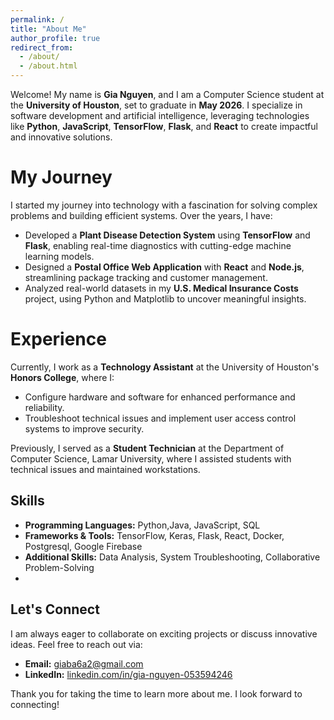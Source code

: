 ```yaml
---
permalink: /
title: "About Me"
author_profile: true
redirect_from: 
  - /about/
  - /about.html
---
```


Welcome! My name is **Gia Nguyen**, and I am a Computer Science student at the **University of Houston**, set to graduate in **May 2026**. I specialize in software development and artificial intelligence, leveraging technologies like **Python**, **JavaScript**, **TensorFlow**, **Flask**, and **React** to create impactful and innovative solutions.
 
My Journey
======
I started my journey into technology with a fascination for solving complex problems and building efficient systems. Over the years, I have:

- Developed a **Plant Disease Detection System** using **TensorFlow** and **Flask**, enabling real-time diagnostics with cutting-edge machine learning models.
- Designed a **Postal Office Web Application** with **React** and **Node.js**, streamlining package tracking and customer management.
- Analyzed real-world datasets in my **U.S. Medical Insurance Costs** project, using Python and Matplotlib to uncover meaningful insights.

Experience
======
Currently, I work as a **Technology Assistant** at the University of Houston's **Honors College**, where I:

- Configure hardware and software for enhanced performance and reliability.
- Troubleshoot technical issues and implement user access control systems to improve security.

Previously, I served as a **Student Technician** at the Department of Computer Science, Lamar University, where I assisted students with technical issues and maintained workstations.


Skills
------
- **Programming Languages:** Python,Java, JavaScript, SQL
- **Frameworks & Tools:** TensorFlow, Keras, Flask, React, Docker, Postgresql, Google Firebase
- **Additional Skills:** Data Analysis, System Troubleshooting, Collaborative Problem-Solving
- 
Let's Connect
------
I am always eager to collaborate on exciting projects or discuss innovative ideas. Feel free to reach out via:
- **Email:** [giaba6a2@gmail.com](mailto:giaba6a2@gmail.com)
- **LinkedIn:** [linkedin.com/in/gia-nguyen-053594246](https://linkedin.com/in/gia-nguyen-053594246)

Thank you for taking the time to learn more about me. I look forward to connecting!
